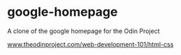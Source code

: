# google-homepage
A clone of the google homepage for the Odin Project

www.theodinproject.com/web-development-101/html-css
